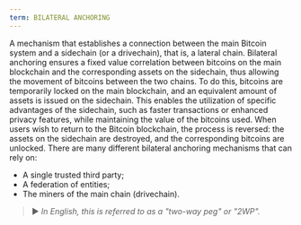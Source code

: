 ```yaml
---
term: BILATERAL ANCHORING
---
```


A mechanism that establishes a connection between the main Bitcoin system and a sidechain (or a drivechain), that is, a lateral chain. Bilateral anchoring ensures a fixed value correlation between bitcoins on the main blockchain and the corresponding assets on the sidechain, thus allowing the movement of bitcoins between the two chains. To do this, bitcoins are temporarily locked on the main blockchain, and an equivalent amount of assets is issued on the sidechain. This enables the utilization of specific advantages of the sidechain, such as faster transactions or enhanced privacy features, while maintaining the value of the bitcoins used. When users wish to return to the Bitcoin blockchain, the process is reversed: the assets on the sidechain are destroyed, and the corresponding bitcoins are unlocked. There are many different bilateral anchoring mechanisms that can rely on:
* A single trusted third party;
* A federation of entities;
* The miners of the main chain (drivechain).

> ► *In English, this is referred to as a "two-way peg" or "2WP".*